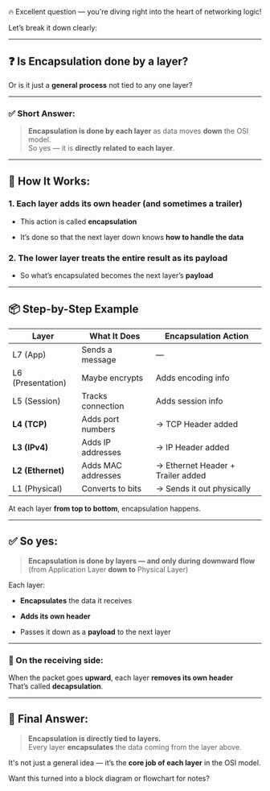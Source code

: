 🔥 Excellent question — you're diving right into the heart of networking logic!

Let’s break it down clearly:

---

## ❓ Is Encapsulation **done by a layer**?

Or is it just a **general process** not tied to any one layer?

---

### ✅ Short Answer:

> **Encapsulation is done by each layer** as data moves **down** the OSI model.  
> So yes — it is **directly related to each layer**.

---

## 🧱 How It Works:

### 1. **Each layer adds its own header** (and sometimes a trailer)

- This action is called **encapsulation**
    
- It’s done so that the next layer down knows **how to handle the data**
    

### 2. **The lower layer treats the entire result as its payload**

- So what’s encapsulated becomes the next layer’s **payload**
    

---

## 📦 Step-by-Step Example

|Layer|What It Does|Encapsulation Action|
|---|---|---|
|L7 (App)|Sends a message|—|
|L6 (Presentation)|Maybe encrypts|Adds encoding info|
|L5 (Session)|Tracks connection|Adds session info|
|**L4 (TCP)**|Adds port numbers|→ TCP Header added|
|**L3 (IPv4)**|Adds IP addresses|→ IP Header added|
|**L2 (Ethernet)**|Adds MAC addresses|→ Ethernet Header + Trailer added|
|L1 (Physical)|Converts to bits|→ Sends it out physically|

At each layer **from top to bottom**, encapsulation happens.

---

## ✅ So yes:

> **Encapsulation is done by layers — and only during downward flow**  
> (from Application Layer **down to** Physical Layer)

Each layer:

- **Encapsulates** the data it receives
    
- **Adds its own header**
    
- Passes it down as a **payload** to the next layer
    

---

### 🔁 On the receiving side:

When the packet goes **upward**, each layer **removes its own header**  
That’s called **decapsulation**.

---

## 🎯 Final Answer:

> **Encapsulation is directly tied to layers.**  
> Every layer **encapsulates** the data coming from the layer above.

It's not just a general idea — it’s the **core job of each layer** in the OSI model.

Want this turned into a block diagram or flowchart for notes?